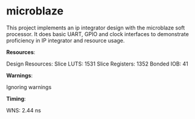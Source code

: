 # microblaze

This project implements an ip integrator design with the microblaze soft processor. It does basic UART, GPIO and clock interfaces to demonstrate proficiency in IP integrator and resource usage.

**Resources**:

Design Resources: 
    Slice LUTS: 1531
    Slice Registers: 1352
    Bonded IOB: 41

**Warnings**:

Ignoring warnings

**Timing**:

WNS: 2.44 ns

